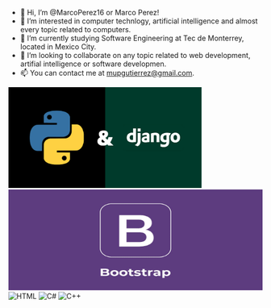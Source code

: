 - 👋 Hi, I’m @MarcoPerez16 or Marco Perez!
- 👀 I’m interested in computer technlogy, artificial intelligence and almost every topic related to computers.
- 🌱 I’m currently studying Software Engineering at Tec de Monterrey, located in Mexico City.
- 💞️ I’m looking to collaborate on any topic related to web development, artifial intelligence or software developmen.
- 📫 You can contact me at mupgutierrez@gmail.com.


<img src="GitImagenes/DjangoPy.png" alt="Django" max-width="100%" height="200">
<img src="GitImagenes/BootStrap.png" alt="Boostrap" width="100%" height="200">
<img src="GitImagenes/HTML.png" alt="HTML" width="100%" height="200">
<img src="GitImagenes/C#.png" alt="C#" width="100%" height="200">
<img src="GitImagenes/C++.png" alt="C++" width="100%" height="200">

